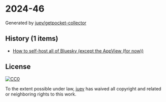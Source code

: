 # 2024-46

Generated by [juev/getpocket-collector](https://github.com/juev/getpocket-collector)

## History (1 items)

- [How to self-host all of Bluesky (except the AppView (for now))](https://alice.bsky.sh/post/3laega7icmi2q)

## License

[![CC0](https://mirrors.creativecommons.org/presskit/buttons/88x31/svg/cc-zero.svg)](https://creativecommons.org/publicdomain/zero/1.0/)

To the extent possible under law, [juev](https://github.com/juev) has waived all copyright and related or neighboring rights to this work.

